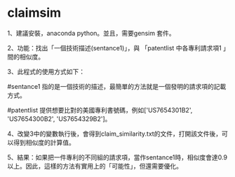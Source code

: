 # claimsim

1、建議安裝，anaconda python。並且，需要gensim 套件。

2、功能：找出「一個技術描述(sentance1)」，與 「patentlist 中各專利請求項1 」間的相似度。

3、此程式的使用方式如下：

#sentance1 指的是一個技術的描述，最簡單的方法就是一個發明的請求項的記載方式。

#patentlist 提供想要比對的美國專利書號碼，例如['US7654301B2', 'US7654300B2', 'US7654329B2']。

4、改變3中的變數執行後，會得到claim_similarity.txt的文件，打開該文件後，可以得到相似度的計算值。

5、結果：如果把一件專利的不同組的請求項，當作sentance1時，相似度會達0.9以上。因此，這樣的方法有實用上的「可能性」，但還需要優化。
